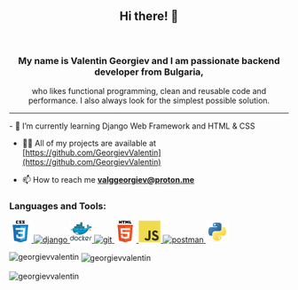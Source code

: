 <h2 align="center">Hi there! 👋</h2>
<p align="center">
<img width="300" src="https://cdn.dribbble.com/users/2131993/screenshots/4948736/thoughtworks-gif_dribbble.gif" alt="">
</p>
<h3 align="center">My name is Valentin Georgiev and I am passionate backend developer from Bulgaria,</h3>
<p align="center">who likes functional programming, clean and reusable code and performance. I also always look for the simplest possible solution. </p>
<hr>
- 🌱 I’m currently learning Django Web Framework and HTML & CSS

- 👨‍💻 All of my projects are available at [https://github.com/GeorgievValentin](https://github.com/GeorgievValentin)

- 📫 How to reach me **valggeorgiev@proton.me**


<p align="left">
</p>

<h3 align="left">Languages and Tools:</h3>
<p align="left"> <a href="https://www.w3schools.com/css/" target="_blank" rel="noreferrer"> <img src="https://raw.githubusercontent.com/devicons/devicon/master/icons/css3/css3-original-wordmark.svg" alt="css3" width="40" height="40"/> </a> <a href="https://www.djangoproject.com/" target="_blank" rel="noreferrer"> <img src="https://cdn.worldvectorlogo.com/logos/django.svg" alt="django" width="40" height="40"/> </a> <a href="https://www.docker.com/" target="_blank" rel="noreferrer"> <img src="https://raw.githubusercontent.com/devicons/devicon/master/icons/docker/docker-original-wordmark.svg" alt="docker" width="40" height="40"/> </a> <a href="https://git-scm.com/" target="_blank" rel="noreferrer"> <img src="https://www.vectorlogo.zone/logos/git-scm/git-scm-icon.svg" alt="git" width="40" height="40"/> </a> <a href="https://www.w3.org/html/" target="_blank" rel="noreferrer"> <img src="https://raw.githubusercontent.com/devicons/devicon/master/icons/html5/html5-original-wordmark.svg" alt="html5" width="40" height="40"/> </a> <a href="https://developer.mozilla.org/en-US/docs/Web/JavaScript" target="_blank" rel="noreferrer"> <img src="https://raw.githubusercontent.com/devicons/devicon/master/icons/javascript/javascript-original.svg" alt="javascript" width="40" height="40"/> </a> <a href="https://postman.com" target="_blank" rel="noreferrer"> <img src="https://www.vectorlogo.zone/logos/getpostman/getpostman-icon.svg" alt="postman" width="40" height="40"/> </a> <a href="https://www.python.org" target="_blank" rel="noreferrer"> <img src="https://raw.githubusercontent.com/devicons/devicon/master/icons/python/python-original.svg" alt="python" width="40" height="40"/> </a> </p>

<p><img align="left" src="https://github-readme-stats.vercel.app/api/top-langs?username=georgievvalentin&show_icons=true&locale=en&layout=compact" alt="georgievvalentin" /></p>

<p>&nbsp;<img align="center" src="https://github-readme-stats.vercel.app/api?username=georgievvalentin&show_icons=true&locale=en" alt="georgievvalentin" /></p>

<p><img align="center" src="https://github-readme-streak-stats.herokuapp.com/?user=georgievvalentin&" alt="georgievvalentin" /></p>
